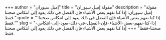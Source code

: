 +++
author = "إميل سيوران"
title = "مقولة إميل سيوران"
description = "مقولة إميل سيوران: إذا كنا نفهم بعض الأشياء فإن الفضل في ذلك يعود إلى انتكاس صحتنا فقط."
quote = '''إذا كنا نفهم بعض الأشياء فإن الفضل في ذلك يعود إلى انتكاس صحتنا فقط.''' 
slug = "إذا-كنا-نفهم-بعض-الأشياء-فإن-الفضل-في-ذلك-يعود-إلى-انتكاس-صحتنا-فقط"
+++
إذا كنا نفهم بعض الأشياء فإن الفضل في ذلك يعود إلى انتكاس صحتنا فقط.
